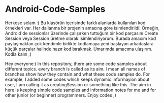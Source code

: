 # Android-Code-Samples
Herkese selam :)
Bu klasörün içerisinde farklı alanlarda kullanılan kod örnekleri var. Her dallanma bir projenin amacına göre isimlendirildi. Örneğin, 
Android'de sessionlar üzerinde çalışırken tuttuğum bir kod parçasını Create Session veya Session üretme olarak isimlendiriyorum.
Burada amacım kod paylaşmaktan çok kendimle birlikte kodlamaya yeni başlayan arkadaşlara küçük parçalar halinde hazır kod bırakmak.
Umarımda amacıma ulaşırım.
Kodla kalın ;)

Hey everyone:)
In this repository, there are some code samples about different topics. every branch is called as its aim. I mean all names of branches
show how they contain and what these code samples do. For example, I added some codes which keeps dynamic informayion about user, 
I am calling it as creatingSession or something like this. The aim in here is keeping simple code samples and information notes for me
and for other junior (or beginner) programmers. 
Enjoy codes ;)
